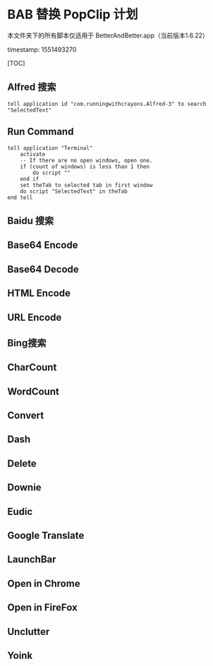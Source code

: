 # BAB 替换 PopClip 计划

本文件夹下的所有脚本仅适用于 BetterAndBetter.app（当前版本1.6.22）

timestamp: 1551493270

[TOC]

## Alfred 搜索

```applescript
tell application id "com.runningwithcrayons.Alfred-3" to search "SelectedText"
```

## Run Command

```applescript
tell application "Terminal"
	activate
	-- If there are no open windows, open one.
	if (count of windows) is less than 1 then
		do script ""
	end if
	set theTab to selected tab in first window
	do script "SelectedText" in theTab
end tell
```

## Baidu 搜索

## Base64 Encode

## Base64 Decode

## HTML Encode

## URL Encode

## Bing搜索

## CharCount

## WordCount

## Convert

## Dash

## Delete

## Downie

## Eudic

## Google Translate

## LaunchBar

## Open in Chrome

## Open in FireFox

## Unclutter

## Yoink




























